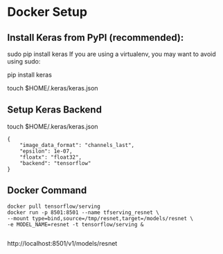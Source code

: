 # Docker Setup

## Install Keras from PyPI (recommended):
sudo pip install keras
If you are using a virtualenv, you may want to avoid using sudo:

pip install keras

touch $HOME/.keras/keras.json


## Setup Keras Backend

touch $HOME/.keras/keras.json

```
{
    "image_data_format": "channels_last",
    "epsilon": 1e-07,
    "floatx": "float32",
    "backend": "tensorflow"
}

```


## Docker Command
```
docker pull tensorflow/serving
docker run -p 8501:8501 --name tfserving_resnet \
--mount type=bind,source=/tmp/resnet,target=/models/resnet \
-e MODEL_NAME=resnet -t tensorflow/serving &


```

http://localhost:8501/v1/models/resnet
